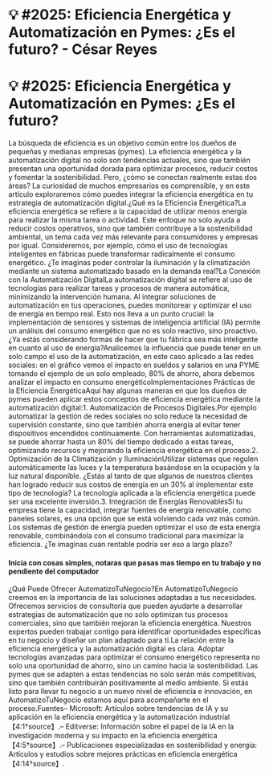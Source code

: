 # 💡 #2025: Eficiencia Energética y Automatización en Pymes: ¿Es el futuro? - César Reyes
# 💡 #2025: Eficiencia Energética y Automatización en Pymes: ¿Es el futuro?
La búsqueda de eficiencia es un objetivo común entre los dueños de pequeñas y medianas empresas (pymes). La eficiencia energética y la automatización digital no solo son tendencias actuales, sino que también presentan una oportunidad dorada para optimizar procesos, reducir costos y fomentar la sostenibilidad. Pero, ¿cómo se conectan realmente estas dos áreas? La curiosidad de muchos empresarios es comprensible, y en este artículo exploraremos cómo puedes integrar la eficiencia energética en tu estrategia de automatización digital.¿Qué es la Eficiencia Energética?La eficiencia energética se refiere a la capacidad de utilizar menos energía para realizar la misma tarea o actividad. Este enfoque no solo ayuda a reducir costos operativos, sino que también contribuye a la sostenibilidad ambiental, un tema cada vez más relevante para consumidores y empresas por igual. Consideremos, por ejemplo, cómo el uso de tecnologías inteligentes en fábricas puede transformar radicalmente el consumo energético. ¿Te imaginas poder controlar la iluminación y la climatización mediante un sistema automatizado basado en la demanda real?La Conexión con la Automatización DigitalLa automatización digital se refiere al uso de tecnologías para realizar tareas y procesos de manera automática, minimizando la intervención humana. Al integrar soluciones de automatización en tus operaciones, puedes monitorear y optimizar el uso de energía en tiempo real. Esto nos lleva a un punto crucial: la implementación de sensores y sistemas de inteligencia artificial (IA) permite un análisis del consumo energético que no es solo reactivo, sino proactivo. ¿Ya estás considerando formas de hacer que tu fábrica sea más inteligente en cuanto al uso de energía?Analicemos la influencia que puede tener en un solo campo el uso de la automatización, en este caso aplicado a las redes sociales: en el gráfico vemos el impacto en sueldos y salarios en una PYME tomando el ejemplo de un solo empleado, 80% de ahorro, ahora debemos analizar el impacto  en consumo energéticoImplementaciones Prácticas de la Eficiencia EnergéticaAquí hay algunas maneras en que los dueños de pymes pueden aplicar estos conceptos de eficiencia energética mediante la automatización digital:1. Automatización de Procesos Digitales.Por ejemplo automatizar la gestión de redes sociales no solo reduce la necesidad de supervisión constante, sino que también ahorra energía al evitar tener dispositivos encendidos continuamente. Con herramientas automatizadas, se puede ahorrar hasta un 80% del tiempo dedicado a estas tareas, optimizando recursos y mejorando la eficiencia energética en el proceso.2. Optimización de la Climatización y IluminaciónUtilizar sistemas que regulen automáticamente las luces y la temperatura basándose en la ocupación y la luz natural disponible. ¿Estás al tanto de que algunos de nuestros clientes han logrado reducir sus costos de energía en un 30% al implementar este tipo de tecnología? La tecnología aplicada a la eficiencia energética puede ser una excelente inversión.3. Integración de Energías RenovablesSi tu empresa tiene la capacidad, integrar fuentes de energía renovable, como paneles solares, es una opción que se está volviendo cada vez más común. Los sistemas de gestión de energía pueden optimizar el uso de esta energía renovable, combinándola con el consumo tradicional para maximizar la eficiencia. ¿Te imaginas cuán rentable podría ser eso a largo plazo?
#### Inicia con cosas simples, notaras que pasas mas tiempo en tu trabajo y no pendiente del computador
¿Qué Puede Ofrecer AutomatizoTuNegocio?En AutomatizoTuNegocio creemos en la importancia de las soluciones adaptadas a tus necesidades. Ofrecemos servicios de consultoría que pueden ayudarte a desarrollar estrategias de automatización que no solo optimizan tus procesos comerciales, sino que también mejoran la eficiencia energética. Nuestros expertos pueden trabajar contigo para identificar oportunidades específicas en tu negocio y diseñar un plan adaptado para ti.La relación entre la eficiencia energética y la automatización digital es clara. Adoptar tecnologías avanzadas para optimizar el consumo energético representa no solo una oportunidad de ahorro, sino un camino hacia la sostenibilidad. Las pymes que se adapten a estas tendencias no solo serán más competitivas, sino que también contribuirán positivamente al medio ambiente. Si estás listo para llevar tu negocio a un nuevo nivel de eficiencia e innovación, en AutomatizoTuNegocio estamos aquí para acompañarte en el proceso.Fuentes– Microsoft: Artículos sobre tendencias de IA y su aplicación en la eficiencia energética y la automatización industrial【4:1†source】.– Editverse: Información sobre el papel de la IA en la investigación moderna y su impacto en la eficiencia energética【4:5†source】.– Publicaciones especializadas en sostenibilidad y energía: Artículos y estudios sobre mejores prácticas en eficiencia energética【4:14†source】.